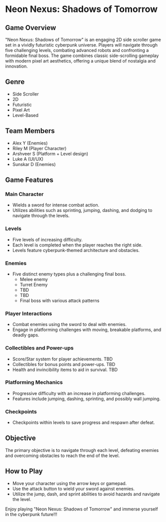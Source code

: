 # Neon Nexus: Shadows of Tomorrow

## Game Overview
"Neon Nexus: Shadows of Tomorrow" is an engaging 2D side scroller game set in a vividly futuristic cyberpunk universe. Players will navigate through five challenging levels, combating advanced robots and confronting a formidable final boss. The game combines classic side-scrolling gameplay with modern pixel art aesthetics, offering a unique blend of nostalgia and innovation.

## Genre
- Side Scroller
- 2D
- Futuristic
- Pixel Art
- Level-Based

## Team Members
- Alex Y (Enemies)
- Riley M (Player Character)
- Arshveer S (Platform + Level design)
- Luke A (UI/UX)
- Sunskar D (Enemies)

## Game Features

### Main Character
- Wields a sword for intense combat action.
- Utilizes abilities such as sprinting, jumping, dashing, and dodging to navigate through the levels.

### Levels
- Five levels of increasing difficulty.
- Each level is completed when the player reaches the right side.
- Levels feature cyberpunk-themed architecture and obstacles.

### Enemies
- Five distinct enemy types plus a challenging final boss.
  - Melee enemy
  - Turret Enemy
  - TBD
  - TBD
  - Final boss with various attack patterns

### Player Interactions
- Combat enemies using the sword to deal with enemies.
- Engage in platforming challenges with moving, breakable platforms, and deadly gaps.

### Collectibles and Power-ups
- Score/Star system for player achievements. TBD
- Collectibles for bonus points and power-ups. TBD
- Health and invincibility items to aid in survival. TBD

### Platforming Mechanics
- Progressive difficulty with an increase in platforming challenges.
- Features include jumping, dashing, sprinting, and possibly wall jumping.

### Checkpoints
- Checkpoints within levels to save progress and respawn after defeat.

## Objective
The primary objective is to navigate through each level, defeating enemies and overcoming obstacles to reach the end of the level.

## How to Play
- Move your character using the arrow keys or gamepad.
- Use the attack button to wield your sword against enemies.
- Utilize the jump, dash, and sprint abilities to avoid hazards and navigate the level.

Enjoy playing "Neon Nexus: Shadows of Tomorrow" and immerse yourself in the cyberpunk future!!!
